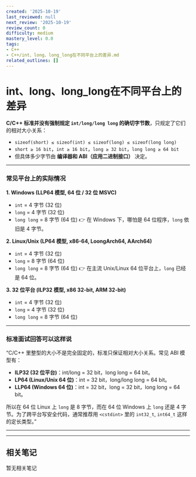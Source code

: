 ```yaml
---
created: '2025-10-19'
last_reviewed: null
next_review: '2025-10-19'
review_count: 0
difficulty: medium
mastery_level: 0.0
tags:
- C++
- C++/int、long、long_long在不同平台上的差异.md
related_outlines: []
---
```

# int、long、long_long在不同平台上的差异

 **C/C++ 标准并没有强制规定 `int/long/long long` 的确切字节数**，只规定了它们的相对大小关系：

* `sizeof(short) ≤ sizeof(int) ≤ sizeof(long) ≤ sizeof(long long)`
* `short ≥ 16 bit`，`int ≥ 16 bit`，`long ≥ 32 bit`，`long long ≥ 64 bit`
* 但具体多少字节由 **编译器和 ABI（应用二进制接口）** 决定。

---

### 常见平台上的实际情况

**1. Windows (LLP64 模型, 64 位 / 32 位 MSVC)**

* `int` = 4 字节 (32 位)
* `long` = 4 字节 (32 位)
* `long long` = 8 字节 (64 位)
  👉 在 Windows 下，哪怕是 64 位程序，`long` 依旧是 4 字节。

**2. Linux/Unix (LP64 模型, x86-64, LoongArch64, AArch64)**

* `int` = 4 字节 (32 位)
* `long` = 8 字节 (64 位)
* `long long` = 8 字节 (64 位)
  👉 在主流 Unix/Linux 64 位平台上，`long` 已经是 64 位。

**3. 32 位平台 (ILP32 模型, x86 32-bit, ARM 32-bit)**

* `int` = 4 字节 (32 位)
* `long` = 4 字节 (32 位)
* `long long` = 8 字节 (64 位)

---

### 标准面试回答可以这样说

“C/C++ 里整型的大小不是完全固定的，标准只保证相对大小关系。常见 ABI 模型有：

* **ILP32 (32 位平台)**：int/long = 32 bit，long long = 64 bit。
* **LP64 (Linux/Unix 64 位)**：int = 32 bit，long/long long = 64 bit。
* **LLP64 (Windows 64 位)**：int = 32 bit，long = 32 bit，long long = 64 bit。

所以在 64 位 Linux 上 `long` 是 8 字节，而在 64 位 Windows 上 `long` 还是 4 字节。为了跨平台写安全代码，通常推荐用 `<cstdint>` 里的 `int32_t`, `int64_t` 这样的定长类型。”

---

---

## 相关笔记
<!-- 自动生成 -->

暂无相关笔记

